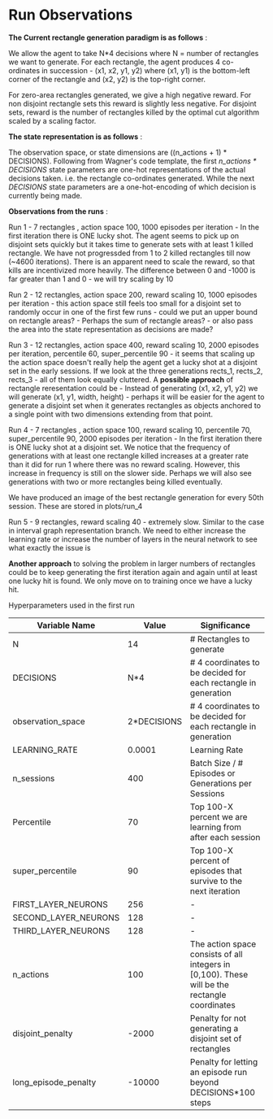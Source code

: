# Run Observations

**The Current rectangle generation paradigm is as follows** :

We allow the agent to take N*4 decisions where N = number of rectangles we want to generate. For each rectangle, the agent produces 4 co-ordinates in succession - (x1, x2, y1, y2) where (x1, y1) is the bottom-left corner of the rectangle and (x2, y2) is the top-right corner.

For zero-area rectangles generated, we give a high negative reward. For non disjoint rectangle sets this reward is slightly less negative. For disjoint sets, reward is the number of rectangles killed by the optimal cut algorithm scaled by a scaling factor.

**The state representation is as follows** :

The observation space, or state dimensions are ((n_actions + 1) * DECISIONS). Following from Wagner's code template, the first *n_actions * DECISIONS* state parameters are one-hot representations of the actual decisions taken. i.e. the rectangle co-ordinates generated. While the next *DECISIONS* state parameters are a one-hot-encoding of which decision is currently being made.

**Observations from the runs** :

Run 1 - 7 rectangles , action space 100, 1000 episodes per iteration - In the first iteration there is ONE lucky shot. The agent seems to pick up on disjoint sets quickly but it takes time to generate sets with at least 1 killed rectangle. We have not progressded from 1 to 2 killed rectangles till now (~4600 iterations). There is an apparent need to scale the reward, so that kills are incentivized more heavily. The difference between 0 and -1000 is far greater than 1 and 0 - we will try scaling by 10 

Run 2 - 12 rectangles, action space 200, reward scaling 10, 1000 episodes per iteration - this action space still feels too small for a disjoint set to randomly occur in one of the first few runs - could we put an upper bound on rectangle areas? - Perhaps the sum of rectangle areas? - or also pass the area into the state representation as decisions are made?

Run 3 - 12 rectangles, action space 400, reward scaling 10, 2000 episodes per iteration, percentile 60, super_percentile 90 - it seems that scaling up the action space doesn't really help the agent get a lucky shot at a disjoint set in the early sessions. If we look at the three generations rects_1, rects_2, rects_3 - all of them look equally cluttered. A **possible approach** of rectangle reresentation could be - Instead of generating (x1, x2, y1, y2) we will generate (x1, y1, width, height) - perhaps it will be easier for the agent to generate a disjoint set when it generates rectangles as objects anchored to a single point with two dimensions extending from that point.

Run 4 -  7 rectangles , action space 100, reward scaling 10, percentile 70, super_percentile 90, 2000 episodes per iteration - In the first iteration there is ONE lucky shot at a disjoint set. We notice that the frequency of generations with at least one rectangle killed increases at a greater rate than it did for run 1 where there was no reward scaling. However, this increase in frequency is still on the slower side. Perhaps we will also see generations with two or more rectangles being killed eventually. 

We have produced an image of the best rectangle generation for every 50th session. These are stored in plots/run_4

Run 5 - 9 rectangles, reward scaling 40 - extremely slow. Similar to the case in interval graph representation branch. We need to either increase the learning rate or increase the number of layers in the neural network to see what exactly the issue is

**Another approach** to solving the problem in larger numbers of rectangles could be to keep generating the first iteration again and again until at least one lucky hit is found. We only move on to training once we have a lucky hit.

Hyperparameters used in the first run

| Variable Name | Value | Significance |
|--|--|--|
| N | 14 | # Rectangles to generate |
| DECISIONS | N*4 | # 4 coordinates to be decided for each rectangle in generation |
 observation_space |  2*DECISIONS | # 4 coordinates to be decided for each rectangle in generation |
| LEARNING_RATE | 0.0001 | Learning Rate |
| n_sessions | 400 | Batch Size / # Episodes or Generations per Sessions |
| Percentile | 70 | Top 100-X percent we are learning from after each session |
| super_percentile | 90 | Top 100-X percent of episodes that survive to the next iteration |
| FIRST_LAYER_NEURONS | 256 | - |
| SECOND_LAYER_NEURONS | 128 | - |
| THIRD_LAYER_NEURONS  | 128 | - |
| n_actions | 100 | The action space consists of all integers in [0,100). These will be the rectangle coordinates |
| disjoint_penalty | -2000 | Penalty for not generating a disjoint set of rectangles |  
| long_episode_penalty | -10000 | Penalty for letting an episode run beyond DECISIONS*100 steps |
